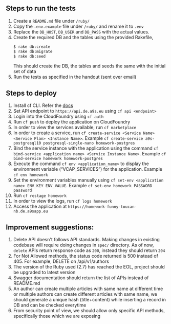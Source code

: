## Steps to run the tests

1. Create a `README.md` file under `/ruby/`
2. Copy the `.env.example` file under `/ruby/` and rename it to `.env`
3. Replace the `DB_HOST`, `DB_USER` and `DB_PASS` with the actual values.
4. Create the required DB and the tables using the provided Rakefile,
   ```bash
   $ rake db:create
   $ rake db:migrate
   $ rake db:seed
   ```
   This should create the DB, the tables and seeds the same with the initial set of data
5. Run the tests as specified in the handout (sent over email)

## Steps to deploy

1. Install cf CLI. Refer the [docs](https://docs.cloudfoundry.org/cf-cli/install-go-cli.html)
1. Set API endpoint to `https://api.de.a9s.eu` using `cf api <endpoint>`
1. Login into the CloudFoundry using `cf auth`
1. Run `cf push` to deploy the application on CloudFoundry
1. In order to view the services available, run `cf marketplace`
1. In order to create a service, run `cf create-service <Service Name> <Service Plan> <Instance Name>`. Example `cf create-service a9s-postgresql10 postgresql-single-nano homework-postgres`
1. Bind the service instance with the application using the command `cf bind-service <application name> <Service Instance Name>`. Example `cf bind-service homework homework-postgres`
1. Execute the command `cf env <application_name>` to display the environment variable (“VCAP_SERVICES”) for the application. Example `cf env homework`
1. Set the environment variables manually using `cf set-env <application name> ENV_KEY ENV_VALUE`. Example `cf set-env homework PASSWORD password`
1. Run `cf restage homework`
1. In order to view the logs, run `cf logs homework`
1. Access the application at `https://homework-funny-toucan-nb.de.a9sapp.eu`

## Improvement suggestions:

1. Delete API doesn't follows API standards. Making changes in existing codebase will require doing changes in `spec/` directory. As of now, `delete` APIs return response code as `200`, instead they should return `204`
1. For Not Allowed methods, the status code returned is 500 instead of 405. For example, DELETE on /api/v1/authors
1. The version of the Ruby used (2.7) has reached the EOL, project should be upgraded to latest version
1. Swagger documentation should return the list of APIs instead of README.md
1. An author can create multiple articles with same name at different time or multiple authors can create
   different articles with same name, we should generate a unique hash (title+content) while inserting a record in DB and can be checked everytime
1. From security point of view, we should allow only specific API methods, specifically those which we are exposing
